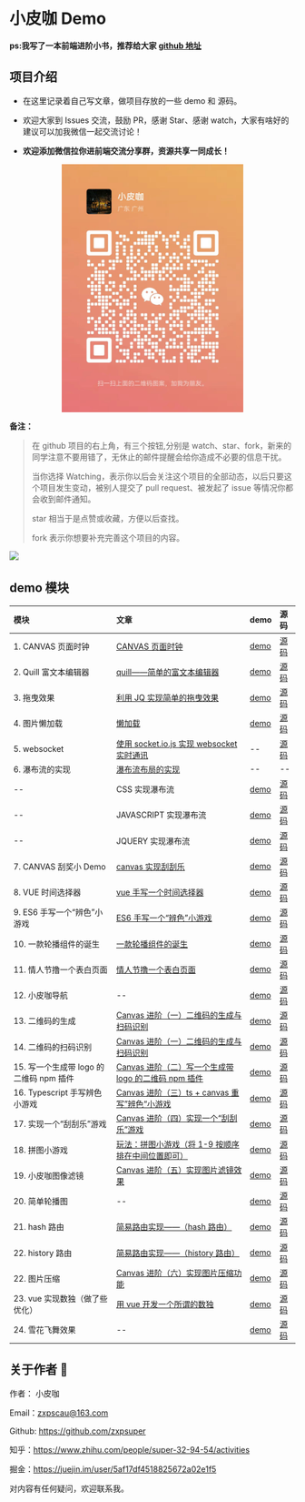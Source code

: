 # 小皮咖 Demo

**ps:我写了一本前端进阶小书，推荐给大家 [github 地址](https://github.com/zxpsuper/advanced_front_end)**

## 项目介绍

-   在这里记录着自己写文章，做项目存放的一些 demo 和 源码。

-   欢迎大家到 Issues 交流，鼓励 PR，感谢 Star、感谢 watch，大家有啥好的建议可以加我微信一起交流讨论！
-   **欢迎添加微信拉你进前端交流分享群，资源共享一同成长！**
<div>
  <img src="./images/suporka.jpg" style="width: 320px; margin: 0 auto; display: block">
</div>

**备注：**

> 在 github 项目的右上角，有三个按钮,分别是 watch、star、fork，新来的同学注意不要用错了，无休止的邮件提醒会给你造成不必要的信息干扰。
>
> 当你选择 Watching，表示你以后会关注这个项目的全部动态，以后只要这个项目发生变动，被别人提交了 pull request、被发起了 issue 等情况你都会收到邮件通知。
>
> star 相当于是点赞或收藏，方便以后查找。
>
> fork 表示你想要补充完善这个项目的内容。

![](./images/fork_and_star.jpg)

## demo 模块

| 模块                                    | 文章                                                                                                        | demo                                                                | 源码                                                                                    |
| :-------------------------------------- | :---------------------------------------------------------------------------------------------------------- | :------------------------------------------------------------------ | :-------------------------------------------------------------------------------------- |
| 1. CANVAS 页面时钟                      | [CANVAS 页面时钟](https://blog.csdn.net/weixin_38788347/article/details/78239704)                           | [demo](https://zxpsuper.github.io/Demo/watch.html)                  | [源码](./watch.html)                                                                    |
| 2. Quill 富文本编辑器                   | [quill——简单的富文本编辑器](https://blog.csdn.net/weixin_38788347/article/details/78249433)                 | [demo](https://zxpsuper.github.io/Demo/quill.html)                  | [源码](./quill.html)                                                                    |
| 3. 拖曳效果                             | [利用 JQ 实现简单的拖曳效果](https://blog.csdn.net/weixin_38788347/article/details/78273565)                | [demo](https://zxpsuper.github.io/Demo/drag.html)                   | [源码](./drag.html)                                                                     |
| 4. 图片懒加载                           | [懒加载](https://blog.csdn.net/weixin_38788347/article/details/78217372)                                    | [demo](https://zxpsuper.github.io/Demo/lazyload.html)               | [源码](./lazyload.html)                                                                 |
| 5. websocket                            | [使用 socket.io.js 实现 websocket 实时通讯](https://blog.csdn.net/weixin_38788347/article/details/79726992) | --                                                                  | [源码](./websocket/)                                                                    |
| 6. 瀑布流的实现                         | [瀑布流布局的实现](https://blog.csdn.net/weixin_38788347/article/details/78390064)                          | --                                                                  | --                                                                                      |
| --                                      | CSS 实现瀑布流                                                                                              | [demo](https://zxpsuper.github.io/Demo/waterflow/waterfallcss.html) | [源码](./waterflow/waterfallcss.html)                                                   |
| --                                      | JAVASCRIPT 实现瀑布流                                                                                       | [demo](https://zxpsuper.github.io/Demo/waterflow/waterfalljs.html)  | [源码](./waterflow/waterfalljs.html)                                                    |
| --                                      | JQUERY 实现瀑布流                                                                                           | [demo](https://zxpsuper.github.io/Demo/waterflow/waterfalljq.html)  | [源码](./waterflow/waterfalljq.html)                                                    |
| 7. CANVAS 刮奖小 Demo                   | [canvas 实现刮刮乐](https://blog.csdn.net/weixin_38788347/article/details/78239704)                         | [demo](https://zxpsuper.github.io/Demo/guajiang/index.html)         | [源码](./guajiang/index.html)                                                           |
| 8. VUE 时间选择器                       | [vue 手写一个时间选择器](https://juejin.im/post/5b62b0cfe51d453489494efb)                                   | [demo](https://zxpsuper.github.io/Demo/datepicker/index.html)       | [源码](./datepicker/Datepicker.vue)                                                     |
| 9. ES6 手写一个“辨色”小游戏             | [ES6 手写一个“辨色”小游戏](https://segmentfault.com/a/1190000016444812)                                     | [demo](https://zxpsuper.github.io/Demo/color/index.html)            | [源码](./color/index.js)                                                                |
| 10. 一款轮播组件的诞生                  | [一款轮播组件的诞生](https://juejin.im/post/5c24925fe51d4502a232fb6b)                                       | [demo](https://zxpsuper.github.io/Demo/carousal/index.html)         | [源码](https://github.com/zxpsuper/suporka-carousal)                                    |
| 11. 情人节撸一个表白页面                | [情人节撸一个表白页面](https://juejin.im/post/5c6521b8f265da2dcd79ca74)                                     | [demo](https://zxpsuper.github.io/Demo/valentine_day/name.html)     | [源码](https://github.com/zxpsuper/Demo/tree/master/valentine_day)                      |
| 12. 小皮咖导航                          | --                                                                                                          | [demo](https://zxpsuper.github.io/Demo/navigation/)                 | [源码](https://github.com/zxpsuper/Demo/tree/master/navigation)                         |
| 13. 二维码的生成                        | [Canvas 进阶（一）二维码的生成与扫码识别](https://juejin.im/post/5d00b3626fb9a07ed74076a9)                  | [demo](https://zxpsuper.github.io/Demo/qrcode/)                     | [源码](https://github.com/zxpsuper/Demo/blob/master/qrcode/index.html)                  |
| 14. 二维码的扫码识别                    | [Canvas 进阶（一）二维码的生成与扫码识别](https://juejin.im/post/5d00b3626fb9a07ed74076a9)                  | [demo](https://zxpsuper.github.io/Demo/qrcode/qrcode-scan.html)     | [源码](https://github.com/zxpsuper/Demo/tree/master/qrcode)                             |
| 15. 写一个生成带 logo 的二维码 npm 插件 | [Canvas 进阶（二）写一个生成带 logo 的二维码 npm 插件](https://juejin.im/post/5d1c461f6fb9a07f070e4768)     | [demo](https://zxpsuper.github.io/qrcode-with-logos/dist/)          | [源码](https://github.com/zxpsuper/qrcode-with-logos)                                   |
| 16. Typescript 手写辨色小游戏           | [Canvas 进阶（三）ts + canvas 重写”辨色“小游戏](https://juejin.im/post/5d22af2b6fb9a07ea7133361)            | [demo](https://zxpsuper.github.io/Demo/color/colorTs.html)          | [源码](https://github.com/zxpsuper/Demo/tree/master/color)                              |
| 17. 实现一个“刮刮乐”游戏                | [Canvas 进阶（四）实现一个“刮刮乐”游戏](https://juejin.im/post/5d664786f265da03ee6a694f)                    | [demo](https://zxpsuper.github.io/Demo/letter/)                     | [源码](https://github.com/zxpsuper/Demo/blob/master/letter/scrapAward-dev.js)           |
| 18. 拼图小游戏                          | [玩法：拼图小游戏（将 1-9 按顺序排在中间位置即可）](./images/number-game.jpg)                               | [demo](https://zxpsuper.github.io/Demo/numbergame/)                 | [源码](https://github.com/zxpsuper/Demo/blob/master/numbergame/index.js)                |
| 19. 小皮咖图像滤镜                      | [Canvas 进阶（五）实现图片滤镜效果](https://juejin.im/post/5dfb15b96fb9a016164362b2)                        | [demo](https://zxpsuper.github.io/Demo/suporka_image_filter/)       | [源码](https://github.com/zxpsuper/Demo/blob/master/suporka_image_filter/index.html)    |
| 20. 简单轮播图                          | --                                                                                                          | [demo](https://zxpsuper.github.io/Demo/carousal/carousal.html)      | [源码](https://github.com/zxpsuper/Demo/blob/master/carousal/carousal.html)             |
| 21. hash 路由                           | [简易路由实现——（hash 路由）](https://juejin.im/post/5e4a875c6fb9a07c846b685e)                              | [demo](https://zxpsuper.github.io/Demo/htmlRouter/#/monday)         | [源码](https://github.com/zxpsuper/Demo/tree/master/htmlRouter)                         |
| 22. history 路由                        | [简易路由实现——（history 路由）](https://juejin.im/post/5e4a875c6fb9a07c846b685e)                           | [demo](https://zxpsuper.github.io/Demo/htmlRouter/history.html)     | [源码](https://github.com/zxpsuper/Demo/tree/master/htmlRouter)                         |
| 22. 图片压缩                            | [Canvas 进阶（六）实现图片压缩功能](https://juejin.im/post/5e4e75c8518825493c7b52a3)                        | [demo](https://zxpsuper.github.io/Demo/imageCompress/)              | [源码](https://github.com/zxpsuper/Demo/tree/master/imageCompress/imageCompress-dev.js) |
| 23. vue 实现数独（做了些优化）          | [用 vue 开发一个所谓的数独](https://juejin.im/post/5a3b02026fb9a0451a7689fd)                                | [demo](https://zxpsuper.github.io/Demo/sudoku/)                     | [源码](https://github.com/zxpsuper/Demo/tree/master/sudoku/index.html)                  |
| 24. 雪花飞舞效果                        | --                                                                                                          | [demo](https://zxpsuper.github.io/Demo/other/snowflake.html)        | [源码](https://github.com/zxpsuper/Demo/tree/master/other/snowflake.html)               |

## 关于作者 :boy:

作者： 小皮咖

Email：zxpscau@163.com

Github: https://github.com/zxpsuper

知乎：https://www.zhihu.com/people/super-32-94-54/activities

掘金：https://juejin.im/user/5af17df4518825672a02e1f5

对内容有任何疑问，欢迎联系我。
